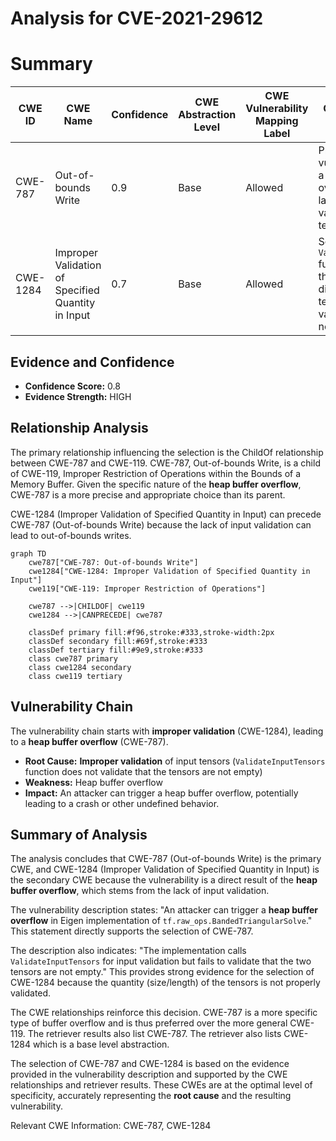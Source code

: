 # Analysis for CVE-2021-29612

# Summary
| CWE ID | CWE Name | Confidence | CWE Abstraction Level | CWE Vulnerability Mapping Label | CWE-Vulnerability Mapping Notes |
|---|---|---|---|---|---|
| CWE-787 | Out-of-bounds Write | 0.9 | Base | Allowed | Primary CWE: The vulnerability leads to a heap buffer overflow due to the lack of proper validation of the input tensors being empty. |
| CWE-1284 | Improper Validation of Specified Quantity in Input | 0.7 | Base | Allowed | Secondary CWE: The `ValidateInputTensors` function checks for the minimum dimensions of input tensors but doesn't validate that they are not empty |

## Evidence and Confidence

*   **Confidence Score:** 0.8
*   **Evidence Strength:** HIGH

## Relationship Analysis
The primary relationship influencing the selection is the ChildOf relationship between CWE-787 and CWE-119. CWE-787, Out-of-bounds Write, is a child of CWE-119, Improper Restriction of Operations within the Bounds of a Memory Buffer. Given the specific nature of the **heap buffer overflow**, CWE-787 is a more precise and appropriate choice than its parent.

CWE-1284 (Improper Validation of Specified Quantity in Input) can precede CWE-787 (Out-of-bounds Write) because the lack of input validation can lead to out-of-bounds writes.

```mermaid
graph TD
    cwe787["CWE-787: Out-of-bounds Write"]
    cwe1284["CWE-1284: Improper Validation of Specified Quantity in Input"]
    cwe119["CWE-119: Improper Restriction of Operations"]

    cwe787 -->|CHILDOF| cwe119
    cwe1284 -->|CANPRECEDE| cwe787

    classDef primary fill:#f96,stroke:#333,stroke-width:2px
    classDef secondary fill:#69f,stroke:#333
    classDef tertiary fill:#9e9,stroke:#333
    class cwe787 primary
    class cwe1284 secondary
    class cwe119 tertiary
```

## Vulnerability Chain
The vulnerability chain starts with **improper validation** (CWE-1284), leading to a **heap buffer overflow** (CWE-787).
  - **Root Cause:** **Improper validation** of input tensors (`ValidateInputTensors` function does not validate that the tensors are not empty)
  - **Weakness:** Heap buffer overflow
  - **Impact:** An attacker can trigger a heap buffer overflow, potentially leading to a crash or other undefined behavior.

## Summary of Analysis
The analysis concludes that CWE-787 (Out-of-bounds Write) is the primary CWE, and CWE-1284 (Improper Validation of Specified Quantity in Input) is the secondary CWE because the vulnerability is a direct result of the **heap buffer overflow**, which stems from the lack of input validation.

The vulnerability description states: "An attacker can trigger a **heap buffer overflow** in Eigen implementation of `tf.raw_ops.BandedTriangularSolve`." This statement directly supports the selection of CWE-787.

The description also indicates: "The implementation calls `ValidateInputTensors` for input validation but fails to validate that the two tensors are not empty." This provides strong evidence for the selection of CWE-1284 because the quantity (size/length) of the tensors is not properly validated.

The CWE relationships reinforce this decision. CWE-787 is a more specific type of buffer overflow and is thus preferred over the more general CWE-119. The retriever results also list CWE-787. The retriever also lists CWE-1284 which is a base level abstraction.

The selection of CWE-787 and CWE-1284 is based on the evidence provided in the vulnerability description and supported by the CWE relationships and retriever results. These CWEs are at the optimal level of specificity, accurately representing the **root cause** and the resulting vulnerability.

Relevant CWE Information:
CWE-787, CWE-1284